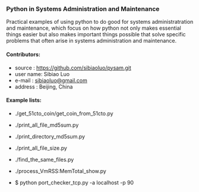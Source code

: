 ### Python in Systems Administration and Maintenance

Practical examples of using python to do good for systems administratration and maintenance, which focus on how python not only makes essential things easier but also makes important things possible that solve specific problems that often arise in systems administration and maintenance.

#### Contributors:
 * source   : https://github.com/sibiaoluo/pysam.git
 * user name: Sibiao Luo
 * e-mail   : sibiaoluo@gmail.com
 * address  : Beijing, China

#### Example lists:
  * ./get_51cto_coin/get_coin_from_51cto.py
    
  * ./print_all_file_md5sum.py

  * ./print_directory_md5sum.py

  * ./print_all_file_size.py

  * ./find_the_same_files.py

  * ./process_VmRSS:MemTotal_show.py

  * $ python port_checker_tcp.py -a localhost -p 90

 
